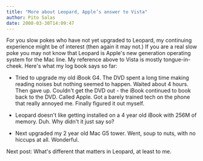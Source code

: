 ```yaml
---
title: "More about Leopard, Apple’s answer to Vista"
author: Pito Salas
date: 2008-03-30T14:09:47
---
```




For you slow pokes who have not yet upgraded to Leopard, my continuing
experience might be of interest (then again it may not.) If you are a real
slow poke you may not know that Leopard is Apple's new generation operating
system for the Mac line. My reference above to Vista is mostly tongue-in-
cheek. Here's what my log book says so far:

  * Tried to upgrade my old iBook G4. The DVD spent a long time making reading noises but nothing seemed to happen. Waited about 4 hours. Then gave up. Couldn't get the DVD out - the iBook continued to book back to the DVD. Called Apple. Got a barely trained tech on the phone that really annoyed me. Finally figured it out myself.

  * Leopard doesn't like getting installed on a 4 year old iBook with 256M of memory. Duh. Why didn't it just say so?

  * Next upgraded my 2 year old Mac G5 tower. Went, soup to nuts, with no hiccups at all. Wonderful.

Next post: What's different that matters in Leopard, at least to me.


